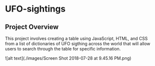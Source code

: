 # UFO-sightings

## Project Overview

This project involves creating a table using JavaScript, HTML, and CSS from a list of dictionaries of UFO sigthing across the world that will allow users to search through the table for specific information.

![alt text](./images/Screen Shot 2018-07-28 at 9.45.16 PM.png)
